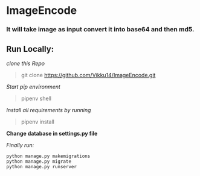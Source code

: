 # ImageEncode
### It will take image as input convert it into base64 and then md5.
## Run Locally:
*clone this Repo*
 > git clone https://github.com/Vikku14/ImageEncode.git
 
 *Start pip environment*
  > pipenv shell
  
  *Install all requirements by running*
  > pipenv install
  
**Change database in settings.py file**

*Finally run:*

```
python manage.py makemigrations
python manage.py migrate
python manage.py runserver
```
